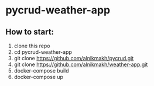 # pycrud-weather-app

## How to start:

1) clone this repo
2) cd pycrud-weather-app
3) git clone https://github.com/alnikmakh/pycrud.git
4) git clone https://github.com/alnikmakh/weather-app.git
5) docker-compose build
6) docker-compose up

